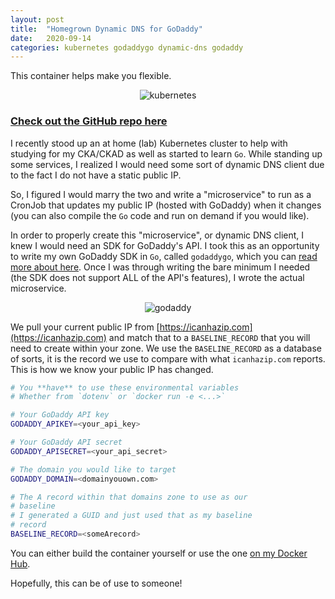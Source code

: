 ```yaml
---
layout: post
title:  "Homegrown Dynamic DNS for GoDaddy"
date:   2020-09-14
categories: kubernetes godaddygo dynamic-dns godaddy
---
```


This container helps make you flexible.

<div style="text-align:center;">
<img title="kubernetes" style="max-width:25rem;" src="https://raw.githubusercontent.com/oze4/mattoestreich.com/master/assets/kubernetes.png" alt="kubernetes">
</div>

### [Check out the GitHub repo here](https://github.com/oze4/service.godaddy-dynamic-dns)

I recently stood up an at home (lab) Kubernetes cluster to help with studying for my CKA/CKAD as well as started to learn `Go`. While standing up some services, I realized I would need some sort of dynamic DNS client due to the fact I do not have a static public IP.

So, I figured I would marry the two and write a "microservice" to run as a CronJob that updates my public IP (hosted with GoDaddy) when it changes (you can also compile the `Go` code and run on demand if you would like).

In order to properly create this "microservice", or dynamic DNS client, I knew I would need an SDK for GoDaddy's API. I took this as an opportunity to write my own GoDaddy SDK in `Go`, called `godaddygo`, which you can [read more about here](https://mattoestreich.com/golang/sdk/godaddy/godaddygo/2020/09/11/godaddygo.html). Once I was through writing the bare minimum I needed (the SDK does not support ALL of the API's features), I wrote the actual microservice.

<div style="text-align:center;">
<img title="godaddy" style="max-width:20rem;" src="https://raw.githubusercontent.com/oze4/mattoestreich.com/master/assets/godaddy.jpeg" alt="godaddy">
</div>

We pull your current public IP from [https://icanhazip.com](https://icanhazip.com) and match that to a `BASELINE_RECORD` that you will need to create within your zone. We use the `BASELINE_RECORD` as a database of sorts, it is the record we use to compare with what `icanhazip.com` reports. This is how we know your public IP has changed.

```bash
# You **have** to use these environmental variables
# Whether from `dotenv` or `docker run -e <...>`

# Your GoDaddy API key
GODADDY_APIKEY=<your_api_key>

# Your GoDaddy API secret
GODADDY_APISECRET=<your_api_secret>

# The domain you would like to target
GODADDY_DOMAIN=<domainyouown.com>

# The A record within that domains zone to use as our
# baseline
# I generated a GUID and just used that as my baseline
# record
BASELINE_RECORD=<someArecord>
```
You can either build the container yourself or use the one [on my Docker Hub](https://hub.docker.com/repository/docker/oze4/godaddy-dynamic-dns).

Hopefully, this can be of use to someone!